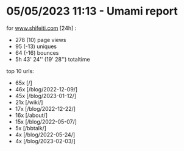 # 05/05/2023 11:13 - Umami report
for www.shifeiti.com [24h] :

 - 278 (10) page views
 - 95 (-13) uniques
 - 64 (-16) bounces
 - 5h 43' 24'' (19' 28'') totaltime


top 10 urls:
 - 65x [/]
 - 46x [/blog/2022-12-09/]
 - 45x [/blog/2023-01-12/]
 - 21x [/wiki/]
 - 17x [/blog/2022-12-22/]
 - 16x [/about/]
 - 15x [/blog/2022-05-07/]
 - 5x [/bbtalk/]
 - 4x [/blog/2022-05-24/]
 - 4x [/blog/2023-02-03/]


